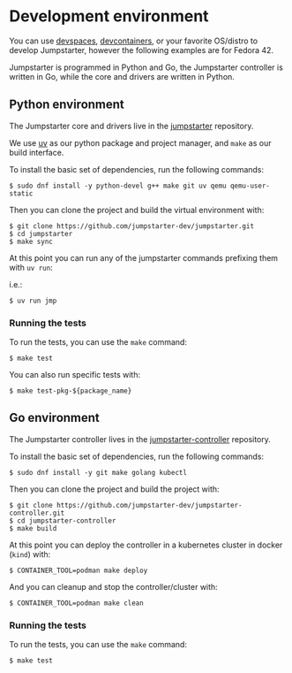 # Development environment

You can use [devspaces](https://github.com/jumpstarter-dev/jumpstarter/blob/main/.devfile.yaml),
[devcontainers](https://github.com/jumpstarter-dev/jumpstarter/tree/main/.devcontainer), or your favorite OS/distro to develop Jumpstarter,
however the following examples are for Fedora 42.

Jumpstarter is programmed in Python and Go, the Jumpstarter controller is written in Go, while the core and drivers are written in Python.

## Python environment

The Jumpstarter core and drivers live in the [jumpstarter](https://github.com/jumpstarter-dev/jumpstarter) repository.

We use [uv](https://docs.astral.sh/uv/) as our python package and project manager,
and `make` as our build interface.

To install the basic set of dependencies, run the following commands:
```console
$ sudo dnf install -y python-devel g++ make git uv qemu qemu-user-static
```

Then you can clone the project and build the virtual environment with:
```console
$ git clone https://github.com/jumpstarter-dev/jumpstarter.git
$ cd jumpstarter
$ make sync
```

At this point you can run any of the jumpstarter commands prefixing them with `uv run`:

i.e.:
```console
$ uv run jmp
```

### Running the tests
To run the tests, you can use the `make` command:
```console
$ make test
```

You can also run specific tests with:
```console
$ make test-pkg-${package_name}
```

## Go environment

The Jumpstarter controller lives in the
[jumpstarter-controller](https://github.com/jumpstarter-dev/jumpstarter-controller)
repository.

To install the basic set of dependencies, run the following commands:
```console
$ sudo dnf install -y git make golang kubectl
```

Then you can clone the project and build the project with:
```console
$ git clone https://github.com/jumpstarter-dev/jumpstarter-controller.git
$ cd jumpstarter-controller
$ make build
```

At this point you can deploy the controller in a kubernetes cluster in docker (`kind`) with:
```console
$ CONTAINER_TOOL=podman make deploy
```

And you can cleanup and stop the controller/cluster with:
```console
$ CONTAINER_TOOL=podman make clean
```

### Running the tests
To run the tests, you can use the `make` command:
```console
$ make test
```
